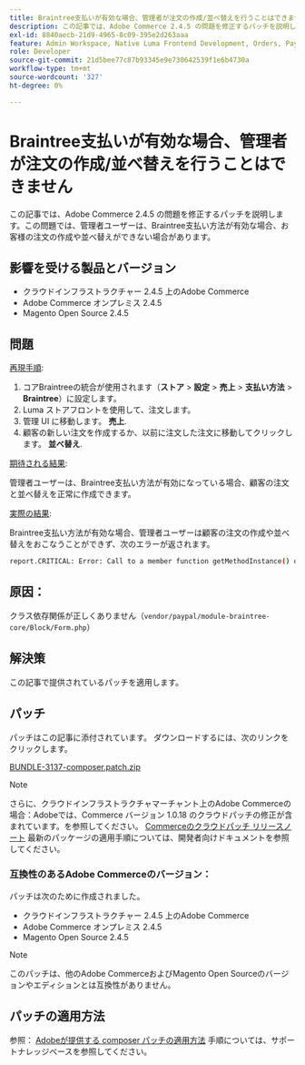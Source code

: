 ```yaml
---
title: Braintree支払いが有効な場合、管理者が注文の作成/並べ替えを行うことはできません
description: この記事では、Adobe Commerce 2.4.5 の問題を修正するパッチを説明します。この問題では、管理者ユーザーは、Braintree支払い方法が有効な場合、お客様の注文の作成や並べ替えができない場合があります。
exl-id: 8840aecb-21d9-4965-8c09-395e2d263aaa
feature: Admin Workspace, Native Luma Frontend Development, Orders, Payments
role: Developer
source-git-commit: 21d5bee77c87b93345e9e730642539f1e6b4730a
workflow-type: tm+mt
source-wordcount: '327'
ht-degree: 0%

---
```


# Braintree支払いが有効な場合、管理者が注文の作成/並べ替えを行うことはできません

この記事では、Adobe Commerce 2.4.5 の問題を修正するパッチを説明します。この問題では、管理者ユーザーは、Braintree支払い方法が有効な場合、お客様の注文の作成や並べ替えができない場合があります。

## 影響を受ける製品とバージョン

* クラウドインフラストラクチャー 2.4.5 上のAdobe Commerce
* Adobe Commerce オンプレミス 2.4.5
* Magento Open Source 2.4.5

## 問題

<u>再現手順</u>:

1. コアBraintreeの統合が使用されます（**ストア** > **設定** > **売上** > **支払い方法** > **Braintree**）に設定します。
1. Luma ストアフロントを使用して、注文します。
1. 管理 UI に移動します。 **売上**.
1. 顧客の新しい注文を作成するか、以前に注文した注文に移動してクリックします。 **並べ替え**.

<u>期待される結果</u>:

管理者ユーザーは、Braintree支払い方法が有効になっている場合、顧客の注文と並べ替えを正常に作成できます。

<u>実際の結果</u>:

Braintree支払い方法が有効な場合、管理者ユーザーは顧客の注文の作成や並べ替えをおこなうことができず、次のエラーが返されます。

```bash
report.CRITICAL: Error: Call to a member function getMethodInstance() on null in /app/vendor/paypal/module-braintree-core/Block/Form.php:174
```

## 原因：

クラス依存関係が正しくありません（`vendor/paypal/module-braintree-core/Block/Form.php`）

## 解決策

この記事で提供されているパッチを適用します。

## パッチ

パッチはこの記事に添付されています。 ダウンロードするには、次のリンクをクリックします。

[BUNDLE-3137-composer.patch.zip](assets/BUNDLE-3137-composer.patch.zip)

>[!NOTE]
>
>さらに、クラウドインフラストラクチャマーチャント上のAdobe Commerceの場合：Adobeでは、Commerce バージョン 1.0.18 のクラウドパッチの修正が含まれています。を参照してください。 [Commerceのクラウドパッチ リリースノート](https://devdocs.magento.com/cloud/release-notes/mcp-release-notes.html) 最新のパッケージの適用手順については、開発者向けドキュメントを参照してください。

### 互換性のあるAdobe Commerceのバージョン：

パッチは次のために作成されました。

* クラウドインフラストラクチャー 2.4.5 上のAdobe Commerce
* Adobe Commerce オンプレミス 2.4.5
* Magento Open Source 2.4.5

>[!NOTE]
>
>このパッチは、他のAdobe CommerceおよびMagento Open Sourceのバージョンやエディションとは互換性がありません。

## パッチの適用方法

参照： [Adobeが提供する composer パッチの適用方法](/help/how-to/general/how-to-apply-a-composer-patch-provided-by-magento.md) 手順については、サポートナレッジベースを参照してください。
